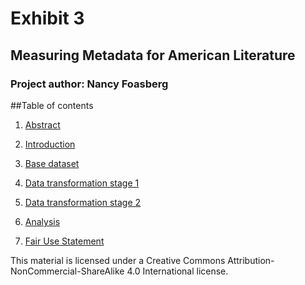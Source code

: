 # Exhibit 3
## Measuring Metadata for American Literature
### Project author: Nancy Foasberg

##Table of contents

1. [Abstract](https://github.com/nfoasberg/ProjectTRIKE-American-Literature/blob/master/Abstract.md)

2. [Introduction](https://github.com/nfoasberg/ProjectTRIKE-American-Literature/blob/master/Introduction.md)

3. [Base dataset](https://github.com/nfoasberg/ProjectTRIKE-American-Literature/blob/master/Base_Dataset.md)

4. [Data transformation stage 1](https://github.com/nfoasberg/ProjectTRIKE-American-Literature/blob/master/Transform_Stage_1.md)

5. [Data transformation stage 2](https://github.com/nfoasberg/ProjectTRIKE-American-Literature/blob/master/Transform_Stage_2.md)

6. [Analysis](https://github.com/nfoasberg/ProjectTRIKE-American-Literature/blob/master/Analysis.md)

7. [Fair Use Statement](https://github.com/nfoasberg/ProjectTRIKE-American-Literature/blob/master/Fair_Use_Statement.md)

This material is licensed under a Creative Commons Attribution-NonCommercial-ShareAlike 4.0 International license.